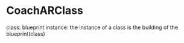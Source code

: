 # CoachARClass
class: blueprint
instance: the instance of a class is the building of the blueprint(class)
